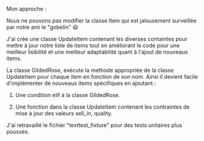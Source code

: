 Mon approche : 

Nous ne pouvons pas modifier la classe Item qui est jalousement surveillée par notre ami le "gobelin" :smiley:

J'ai crée une classe UpdateItem contenant les diverses containtes pour mettre à jour notre liste de items tout en améliorant le code pour une meilleur lisibilité et une meilleur adaptabilité quant à l'ajout de nouveaux items.

La classe GildedRose, exécute la methode appropriée de la classe UpdateItem pour chaque item en fonction de son nom. 
Ainsi il devient facile d'implémenter de nouveaux items spécifiques en ajoutant :

1. Une condition elif à la classe GildedRose.

2. Une fonction dans la classe UpdateItem contenant les contraintes de   mise à jour des valeurs sell_in, quality.

J'ai retravaillé le fichier "texttest_fixture" pour des tests unitaires plus poussés. 

